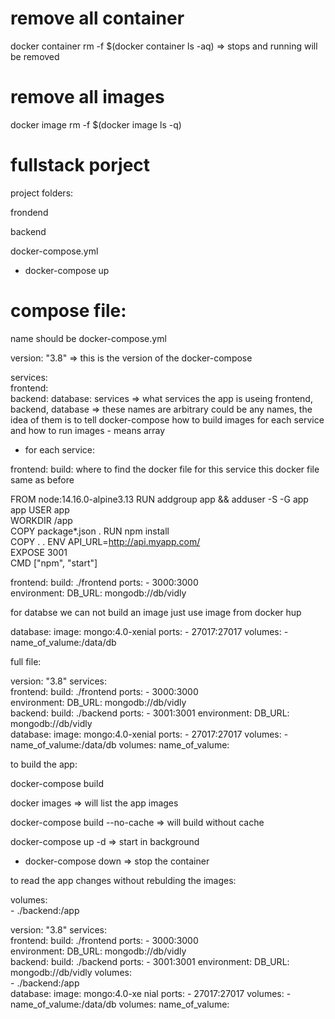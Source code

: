 # remove all container 

docker container rm -f $(docker container ls -aq)   => stops and running  will be removed


# remove all images 

docker image rm -f $(docker image ls -q)


# fullstack porject

project folders:

frondend

backend

docker-compose.yml


-  docker-compose up 


# compose file:

name should be  docker-compose.yml

version: "3.8"    => this is the version of the docker-compose

services:       
   frontend:       
   backend:
   database:
             services => what services the app is useing
            frontend, backend, database => these names are arbitrary could be any names, the idea of them is to tell docker-compose how to build images for each service and how to run images  - means array

- for each service: 

 frontend:
    build:  where to find the docker file for this service 
            this docker file same as before 

FROM node:14.16.0-alpine3.13
RUN addgroup app && adduser -S -G app app
USER app   
WORKDIR /app  
COPY package*.json .
RUN npm install  
COPY  . . 
ENV API_URL=http://api.myapp.com/  
EXPOSE 3001  
CMD ["npm", "start"] 


frontend:
    build: ./frontend
    ports: 
    - 3000:3000    
    environment:
       DB_URL: mongodb://db/vidly         


for databse we can not build an image just use image from docker hup 

database: 
   image: mongo:4.0-xenial
   ports:
     - 27017:27017 
   volumes: 
     - name_of_valume:/data/db   
    
 full file: 

 version: "3.8"
 services:       
   frontend:
       build: ./frontend
       ports: 
          - 3000:3000    
        environment:
           DB_URL: mongodb://db/vidly         
   backend:
      build: ./backend
      ports: 
          - 3001:3001
      environment:
          DB_URL: mongodb://db/vidly   
   database:
       image: mongo:4.0-xenial
       ports:
         - 27017:27017 
       volumes: 
         - name_of_valume:/data/db
volumes:
   name_of_valume:  



to build the app:

docker-compose build 

docker images  => will list the app images
 
docker-compose build --no-cache   => will build without cache


docker-compose up -d   => start in background 



- docker-compose down  => stop the container



to read the app changes without rebulding the images:


  volumes:   
         - ./backend:/app   


version: "3.8"
 services:       
   frontend:
       build: ./frontend
       ports: 
          - 3000:3000    
        environment:
           DB_URL: mongodb://db/vidly         
   backend:
      build: ./backend
      ports: 
          - 3001:3001
      environment:
          DB_URL: mongodb://db/vidly 
      volumes:   
         - ./backend:/app    
   database:
       image: mongo:4.0-xe nial
       ports:
         - 27017:27017 
       volumes: 
         - name_of_valume:/data/db
volumes:
   name_of_valume: 




